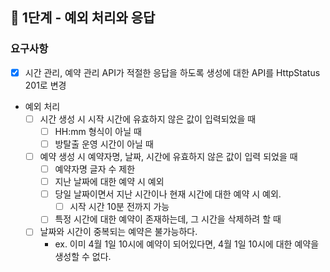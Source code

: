 ## 🚀 1단계 - 예외 처리와 응답

### 요구사항

- [x] 시간 관리, 예약 관리 API가 적절한 응답을 하도록 생성에 대한 API를 HttpStatus 201로 변경

- 예외 처리
    - [ ] 시간 생성 시 시작 시간에 유효하지 않은 값이 입력되었을 때
        - [ ] HH:mm 형식이 아닐 때
        - [ ] 방탈출 운영 시간이 아닐 때
    - [ ] 예약 생성 시 예약자명, 날짜, 시간에 유효하지 않은 값이 입력 되었을 때
        - [ ] 예약자명 글자 수 제한
        - [ ] 지난 날짜에 대한 예약 시 예외
        - [ ] 당일 날짜이면서 지난 시간이나 현재 시간에 대한 예약 시 예외.
            - [ ] 시작 시간 10분 전까지 가능
        - [ ] 특정 시간에 대한 예약이 존재하는데, 그 시간을 삭제하려 할 때
    - [ ] 날짜와 시간이 중복되는 예약은 불가능하다.
        - ex. 이미 4월 1일 10시에 예약이 되어있다면, 4월 1일 10시에 대한 예약을 생성할 수 없다.
